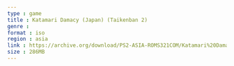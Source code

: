 ```yaml
---
type : game
title : Katamari Damacy (Japan) (Taikenban 2)
genre : 
format : iso
region : asia
link : https://archive.org/download/PS2-ASIA-ROMS321COM/Katamari%20Damacy%20%28Japan%29%20%28Taikenban%202%29.7z
size : 286MB
---
```

